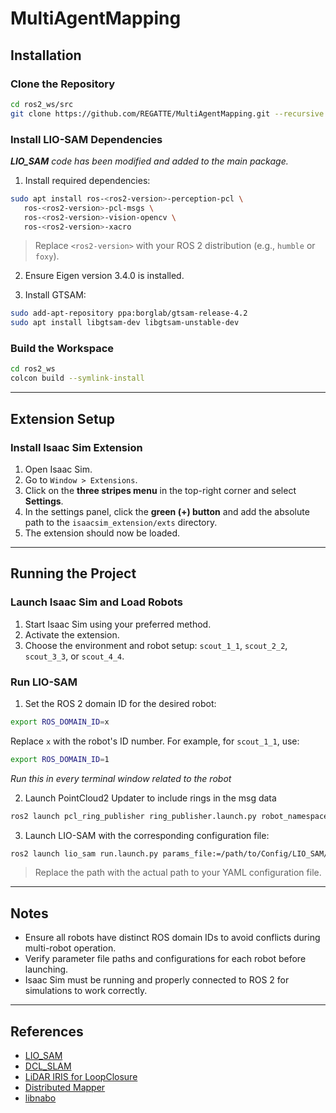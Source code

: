 # MultiAgentMapping

## Installation

### Clone the Repository
```bash
cd ros2_ws/src
git clone https://github.com/REGATTE/MultiAgentMapping.git --recursive
```

### Install LIO-SAM Dependencies

***LIO_SAM** code has been modified and added to the main package.*

1. Install required dependencies:
```bash
sudo apt install ros-<ros2-version>-perception-pcl \
   ros-<ros2-version>-pcl-msgs \
   ros-<ros2-version>-vision-opencv \
   ros-<ros2-version>-xacro
```
> Replace `<ros2-version>` with your ROS 2 distribution (e.g., `humble` or `foxy`).

2. Ensure Eigen version 3.4.0 is installed.

3. Install GTSAM:
```bash
sudo add-apt-repository ppa:borglab/gtsam-release-4.2
sudo apt install libgtsam-dev libgtsam-unstable-dev
```

### Build the Workspace
```bash
cd ros2_ws
colcon build --symlink-install
```

---

## Extension Setup

### Install Isaac Sim Extension
1. Open Isaac Sim.
2. Go to `Window > Extensions`.
3. Click on the **three stripes menu** in the top-right corner and select **Settings**.
4. In the settings panel, click the **green (+) button** and add the absolute path to the `isaacsim_extension/exts` directory.
5. The extension should now be loaded.

---

## Running the Project

### Launch Isaac Sim and Load Robots
1. Start Isaac Sim using your preferred method.
2. Activate the extension.
3. Choose the environment and robot setup: `scout_1_1`, `scout_2_2`, `scout_3_3`, or `scout_4_4`.

### Run LIO-SAM
1. Set the ROS 2 domain ID for the desired robot:
```bash
export ROS_DOMAIN_ID=x
```
Replace `x` with the robot's ID number. For example, for `scout_1_1`, use:
```bash
export ROS_DOMAIN_ID=1
```

*Run this in every terminal window related to the robot*

2. Launch PointCloud2 Updater to include rings in the msg data

```bash
ros2 launch pcl_ring_publisher ring_publisher.launch.py robot_namespace:=scout_x_x
```

3. Launch LIO-SAM with the corresponding configuration file:
```bash
ros2 launch lio_sam run.launch.py params_file:=/path/to/Config/LIO_SAM/scout_1_1.yaml
```
> Replace the path with the actual path to your YAML configuration file.

---

## Notes
- Ensure all robots have distinct ROS domain IDs to avoid conflicts during multi-robot operation.
- Verify parameter file paths and configurations for each robot before launching.
- Isaac Sim must be running and properly connected to ROS 2 for simulations to work correctly.

---
## References

- [LIO_SAM](https://github.com/TixiaoShan/LIO-SAM)
- [DCL_SLAM](https://github.com/PengYu-Team/DCL-SLAM)
- [LiDAR IRIS for LoopClosure](https://github.com/JoestarK/LiDAR-Iris)
- [Distributed Mapper](https://github.com/CogRob/distributed-mapper)
- [libnabo](https://github.com/norlab-ulaval/libnabo)

